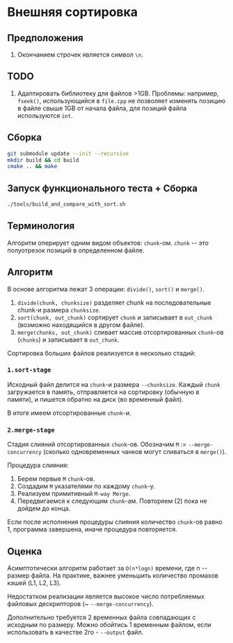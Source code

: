 # Внешняя сортировка

## Предположения
1. Окончанием строчек является символ `\n`.

## TODO
1. Адаптировать библиотеку для файлов >1GB. Проблемы: например,
`fseek()`, использующийся в `file.cpp` не позволяет изменять позицию в файле
свыше 1GB от начала файла, для позиций файла используются `int`.

## Сборка
```bash
git submodule update --init --recursive
mkdir build && cd build
cmake .. && make
```

## Запуск функционального теста + Сборка
```bash
./tools/build_and_compare_with_sort.sh
```

## Терминология
Алгоритм оперирует одним видом объектов: `chunk`-ом.
`chunk` -- это полуотрезок
позиций в определенном файле.

## Алгоритм
В основе алгоритма лежат 3 операции: `divide()`, `sort()` и `merge()`.
1. `divide(chunk, chunksize)` разделяет chunk на последовательные chunk-и
размера `chunksize`.
2. `sort(chunk, out_chunk)` сортирует `chunk` и записывает в `out_chunk`
(возможно находящийся в другом файле).
3. `merge(chunks, out_chunk)` сливает массив отсортированных `chunk`-ов
(`chunks`) и записывает в `out_chunk`.

Сортировка больших файлов реализуется в несколько стадий:
### `1.sort-stage`

Исходный файл делится на `chunk`-и размера `--chunksize`.
Каждый `chunk` загружается в память, отправляется на сортировку (обычную в памяти),
и пишется обратно на диск (во временный файл).

В итоге имеем отсортированные `chunk`-и.

### `2.merge-stage`

Стадия слияний отсортированных `chunk`-ов.
Обозначим `M` := `--merge-concurrency` (сколько одновременных чанков могут
сливаться в `merge()`).

Процедура слияния:
1. Берем первые `M` `chunk`-ов.
2. Создадим `M` указателями по каждому `chunk`-у.
3. Реализуем примитивный `M-way Merge`.
4. Передвигаемся к следующим `chunk`-ам. Повторяем (2) пока не дойдем до конца.

Если после исполнения процедуры слияния количество `chunk`-ов равно 1,
программа завершена, иначе процедура повторяется.

## Оценка
Асимптотически алгоритм работает за `O(n*logn)` времени, где n -- размер файла.
На практике, важнее уменьшить количество промахов кэшей (L1, L2, L3).

Недостатком реализации является высокое число потребляемых файловых
дескрипторов (~ `--merge-concurrency`).

Дополнительно требуется 2 временных файла совпадающих с исходным по размеру.
Можно обойтись 1 временным файлом, если использовать в качестве 2го -
`--output` файл.

